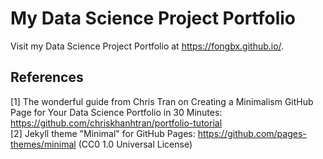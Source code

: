 # My Data Science Project Portfolio

Visit my Data Science Project Portfolio at https://fongbx.github.io/.

## References
[1] The wonderful guide from Chris Tran on Creating a Minimalism GitHub Page for Your Data Science Portfolio in 30 Minutes: https://github.com/chriskhanhtran/portfolio-tutorial
<br>[2] Jekyll theme "Minimal" for GitHub Pages: https://github.com/pages-themes/minimal (CC0 1.0 Universal License)
